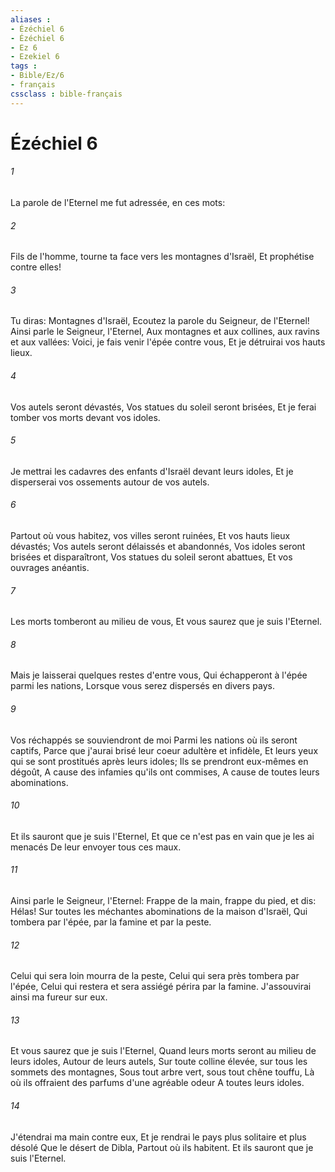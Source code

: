 ```yaml
---
aliases : 
- Ézéchiel 6
- Ézéchiel 6
- Ez 6
- Ezekiel 6
tags : 
- Bible/Ez/6
- français
cssclass : bible-français
---
```


# Ézéchiel 6

###### 1
La parole de l'Eternel me fut adressée, en ces mots:
###### 2
Fils de l'homme, tourne ta face vers les montagnes d'Israël, Et prophétise contre elles!
###### 3
Tu diras: Montagnes d'Israël, Ecoutez la parole du Seigneur, de l'Eternel! Ainsi parle le Seigneur, l'Eternel, Aux montagnes et aux collines, aux ravins et aux vallées: Voici, je fais venir l'épée contre vous, Et je détruirai vos hauts lieux.
###### 4
Vos autels seront dévastés, Vos statues du soleil seront brisées, Et je ferai tomber vos morts devant vos idoles.
###### 5
Je mettrai les cadavres des enfants d'Israël devant leurs idoles, Et je disperserai vos ossements autour de vos autels.
###### 6
Partout où vous habitez, vos villes seront ruinées, Et vos hauts lieux dévastés; Vos autels seront délaissés et abandonnés, Vos idoles seront brisées et disparaîtront, Vos statues du soleil seront abattues, Et vos ouvrages anéantis.
###### 7
Les morts tomberont au milieu de vous, Et vous saurez que je suis l'Eternel.
###### 8
Mais je laisserai quelques restes d'entre vous, Qui échapperont à l'épée parmi les nations, Lorsque vous serez dispersés en divers pays.
###### 9
Vos réchappés se souviendront de moi Parmi les nations où ils seront captifs, Parce que j'aurai brisé leur coeur adultère et infidèle, Et leurs yeux qui se sont prostitués après leurs idoles; Ils se prendront eux-mêmes en dégoût, A cause des infamies qu'ils ont commises, A cause de toutes leurs abominations.
###### 10
Et ils sauront que je suis l'Eternel, Et que ce n'est pas en vain que je les ai menacés De leur envoyer tous ces maux.
###### 11
Ainsi parle le Seigneur, l'Eternel: Frappe de la main, frappe du pied, et dis: Hélas! Sur toutes les méchantes abominations de la maison d'Israël, Qui tombera par l'épée, par la famine et par la peste.
###### 12
Celui qui sera loin mourra de la peste, Celui qui sera près tombera par l'épée, Celui qui restera et sera assiégé périra par la famine. J'assouvirai ainsi ma fureur sur eux.
###### 13
Et vous saurez que je suis l'Eternel, Quand leurs morts seront au milieu de leurs idoles, Autour de leurs autels, Sur toute colline élevée, sur tous les sommets des montagnes, Sous tout arbre vert, sous tout chêne touffu, Là où ils offraient des parfums d'une agréable odeur A toutes leurs idoles.
###### 14
J'étendrai ma main contre eux, Et je rendrai le pays plus solitaire et plus désolé Que le désert de Dibla, Partout où ils habitent. Et ils sauront que je suis l'Eternel.
